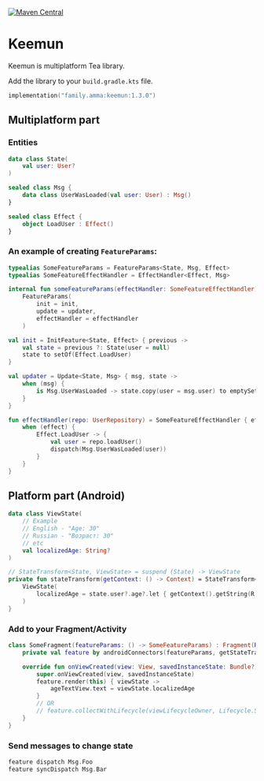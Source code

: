 [![Maven Central](https://maven-badges.herokuapp.com/maven-central/family.amma/keemun/badge.svg?style=plastic)](https://maven-badges.herokuapp.com/maven-central/family.amma/keemun)

# Keemun
Keemun is multiplatform Tea library.


Add the library to your `build.gradle.kts` file.
```kotlin
implementation("family.amma:keemun:1.3.0")
```

## Multiplatform part

### Entities
```kotlin
data class State(
    val user: User?
)

sealed class Msg {
    data class UserWasLoaded(val user: User) : Msg()
}

sealed class Effect {
    object LoadUser : Effect()
}
```

### An example of creating `FeatureParams`:


```kotlin
typealias SomeFeatureParams = FeatureParams<State, Msg, Effect>
typealias SomeFeatureEffectHandler = EffectHandler<Effect, Msg>

internal fun someFeatureParams(effectHandler: SomeFeatureEffectHandler): SomeFeatureParams =
    FeatureParams(
        init = init,
        update = updater,
        effectHandler = effectHandler
    )

val init = InitFeature<State, Effect> { previous ->
    val state = previous ?: State(user = null)
    state to setOf(Effect.LoadUser)
}

val updater = Update<State, Msg> { msg, state ->
    when (msg) {
        is Msg.UserWasLoaded -> state.copy(user = msg.user) to emptySet()
    }  
}

fun effectHandler(repo: UserRepository) = SomeFeatureEffectHandler { effect, dispatch ->
    when (effect) {
        Effect.LoadUser -> {
            val user = repo.loadUser()
            dispatch(Msg.UserWasLoaded(user))
        }
    }
}
```

## Platform part (Android)

```kotlin
data class ViewState(
    // Example
    // English - "Age: 30"
    // Russian - "Возраст: 30"
    // etc
    val localizedAge: String?
)

// StateTransform<State, ViewState> = suspend (State) -> ViewState 
private fun stateTransform(getContext: () -> Context) = StateTransform<State, ViewState> { state ->
    ViewState(
        localizedAge = state.user?.age?.let { getContext().getString(R.string.age, it) }
    )
}
```

### Add to your Fragment/Activity

```kotlin
class SomeFragment(featureParams: () -> SomeFeatureParams) : Fragment(R.layout.fragment_some) {
    private val feature by androidConnectors(featureParams, getStateTransform = { stateTransform(::requireContext) })

    override fun onViewCreated(view: View, savedInstanceState: Bundle?) {
        super.onViewCreated(view, savedInstanceState)
        feature.render(this) { viewState ->
            ageTextView.text = viewState.localizedAge
        }
        // OR 
        // feature.collectWithLifecycle(viewLifecycleOwner, Lifecycle.State.STARTED) { viewState -> }
    }
}
```

### Send messages to change state

```kotlin
feature dispatch Msg.Foo
feature syncDispatch Msg.Bar
```
